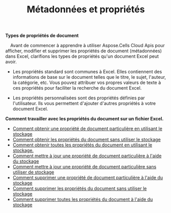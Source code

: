 ﻿---
title: Métadonnées et propriétés
second_title: Aspose.Cells Cloud Documen
type: docs
url: /fr/metadata/
aliases: [/document-properties/,/working-with-document-properties/]
keywords: Get, delete, and update metadata from excel files
description: Aspose.Cells Cloud REST API prend en charge l'obtention, la suppression et la mise à jour des métadonnées à partir de fichiers Excel. SDK prend en charge les types de langages de développement. Ils incluent Android, C#, Go, Java, NodeJS, Perl, PHP, Python, Ruby et Swift
weight: 100
---
**Types de propriétés de document**

&nbsp;&nbsp;&nbsp;&nbsp;Avant de commencer à apprendre à utiliser Aspose.Cells Cloud Apis pour afficher, modifier et supprimer les propriétés de document (métadonnées) dans Excel, clarifions les types de propriétés qu'un document Excel peut avoir.

- Les propriétés standard sont communes à Excel. Elles contiennent des informations de base sur le document telles que le titre, le sujet, l'auteur, la catégorie, etc. Vous pouvez attribuer vos propres valeurs de texte à ces propriétés pour faciliter la recherche du document Excel.

- Les propriétés personnalisées sont des propriétés définies par l'utilisateur. Ils vous permettent d'ajouter d'autres propriétés à votre document Excel.


**Comment travailler avec les propriétés du document sur un fichier Excel.**

- [Comment obtenir une propriété de document particulière en utilisant le stockage](/cells/fr/document-properties/get/)
- [Comment obtenir les propriétés du document sans utiliser le stockage](/cells/fr/metadata/get/)
- [Comment obtenir toutes les propriétés du document en utilisant le stockage.](/cells/fr/document-properties/get-all/)
- [Comment mettre à jour une propriété de document particulière à l'aide du stockage](/cells/fr/document-properties/update/)
- [Comment mettre à jour une propriété de document particulière sans utiliser de stockage](/cells/fr/metadata/update/)
- [Comment supprimer une propriété de document particulière à l'aide du stockage](/cells/fr/document-properties/delete/)
- [Comment supprimer les propriétés du document sans utiliser le stockage](/cells/fr/metadata/delete/)
- [Comment supprimer toutes les propriétés du document à l'aide du stockage](/cells/fr/document-properties/clear/)
